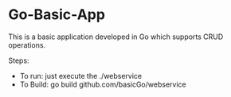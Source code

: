 # Go-Basic-App

This is a basic application developed in Go which supports CRUD operations.

Steps:
* To run: just execute the ./webservice
* To Build: go build github.com/basicGo/webservice

